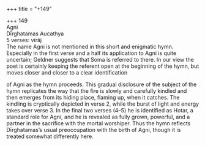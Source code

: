 +++
title = "+149"

+++
149  
Agni  
Dīrghatamas Aucathya  
5 verses: virāj  
The name Agni is not mentioned in this short and enigmatic hymn. Especially in the  first verse and a half its application to Agni is quite uncertain; Geldner suggests that  Soma is referred to there. In our view the poet is certainly keeping the referent open  at the beginning of the hymn, but moves closer and closer to a clear identification  

of Agni as the hymn proceeds. This gradual disclosure of the subject of the hymn  replicates the way that the fire is slowly and carefully kindled and then emerges from  its hiding place, flaming up, when it catches. The kindling is cryptically depicted in  verse 2, while the burst of light and energy takes over verse 3. In the final two verses  (4–5) he is identified as Hotar, a standard role for Agni, and he is revealed as fully  grown, powerful, and a partner in the sacrifice with the mortal worshiper. Thus the  hymn reflects Dīrghatamas’s usual preoccupation with the birth of Agni, though it  is treated somewhat differently here.  